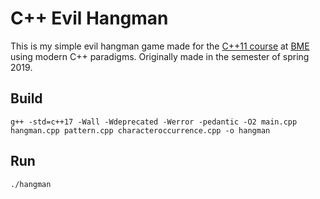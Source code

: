 # C++ Evil Hangman

This is my simple evil hangman game made for the [C++11 course](https://cpp11.eet.bme.hu/) at [BME](https://portal.vik.bme.hu/kepzes/targyak/VIEEAV01/) using modern C++ paradigms. Originally made in the semester of spring 2019.

## Build

```shell
g++ -std=c++17 -Wall -Wdeprecated -Werror -pedantic -O2 main.cpp hangman.cpp pattern.cpp characteroccurrence.cpp -o hangman
```

## Run

```shell
./hangman
```
